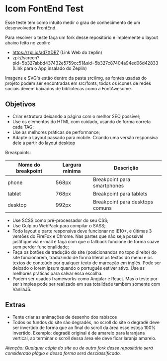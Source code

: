 # Icom FontEnd Test

Esse teste tem como intuito medir o grau de conhecimento de um desenvolvedor FrontEnd.

Para resolver o teste faça um fork desse repositório e implemente o layout abaixo feito no zeplin:
- https://zpl.io/ad7XDR7 (Link Web do zeplin)
- zpl://screen?pid=5b327abbd437432e5759cc51&sid=5b327c87404a94ed06d42833 (Link para o App insalado do Zeplin)

Imagens e SVG's estão dentro da pasta src/img, as fontes usadas do projeto podem ser encontradas em src/fonts, todos os ícones de redes sociais devem baixados de bibliotecas como a FontAwesome.

## Objetivos

- Criar estrutura deixando a página com o melhor SEO possível;
- Use os elementos do HTML com cuidado, usando de forma correta cada TAG;
- Use as melhores práticas de performance;
- Adapte o Layout passado para mobile. Criando uma versão responsiva dele a partir do layout desktop

Breakpoints:

| Nome do breakpoint | Largura mínima | Descrição                         |
|--------------------|----------------|-----------------------------------|
| phone              | 568px          | Breakpoint para smartphones       |
| tablet             | 768px          | Breakpoint para tablets           |
| desktop            | 992px          | Breakpoint para desktops comuns   |

- Use SCSS como pré-processador do seu CSS;
- Use Gulp ou WebPack para compilar o SASS;
- Todo layout e parte responsiva deve funcionar no IE10+, e últimas 3 versões do FireFox e Chrome. Nas partes que não seja possível justifique via e-mail e faça com que o fallback funcione de forma suave sem perder funcionalidade;
- Faça os botões de tradução do site (posicionandos no topo direito) do site funcionarem, traduzindo de forma literal os textos do menu e os textos de conteúdo por qualquer texto de marcação em inglês. Pode ser deixado o lorem ipsum quando o português estiver ativo. Use as melhores práticas para salvar essa escolha.
- Podem ser usados frameworks como Angular e React. Mas o teste por ser simples pode ser realizado em sua totalidade também somente com VanilaJS.

## Extras

- Tente criar as animações de desenho dos rabiscos
- Todos os fundos do site são degradês, no scroll do site o degradê deve ser invertido de forma que ao final do scroll da área esse esteja 100% invertido. Exemplo: degradê original é de amarelo para laranjana vertical, ao terminar o scroll dessa área ele deve ficar laranja amarelo.


*Atenção: Qualquer cópia do site ou de outro fork desse repositório será considerado plágio e dessa forma será desclassificado.*



